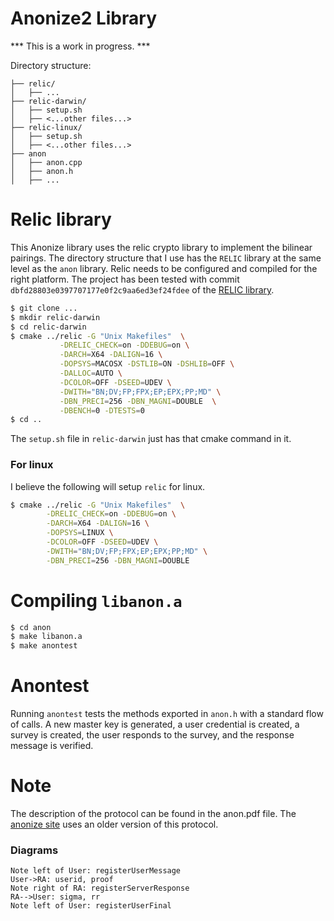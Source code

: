 # Anonize2 Library


*** This is a work in progress. ***

Directory structure:
```
├── relic/
│   ├── ...
├── relic-darwin/
│   ├── setup.sh
│   ├── <...other files...>		
├── relic-linux/
│   ├── setup.sh		
│   ├── <...other files...>		
├── anon
│   ├── anon.cpp
│   ├── anon.h
│   ├── ...
```

# Relic library
This Anonize library uses the relic crypto library to implement the bilinear pairings.  The directory structure that I use has the `RELIC` library at the same level as the `anon` library.  Relic needs to be configured and compiled for the right platform.   The project has been tested with commit `dbfd28803e0397707177e0f2c9aa6ed3ef24fdee` of the [RELIC library](https://github.com/relic-toolkit/relic).

```sh
$ git clone ...
$ mkdir relic-darwin
$ cd relic-darwin
$ cmake ../relic -G "Unix Makefiles"  \
		   -DRELIC_CHECK=on -DDEBUG=on \
		   -DARCH=X64 -DALIGN=16 \
		   -DOPSYS=MACOSX -DSTLIB=ON -DSHLIB=OFF \
		   -DALLOC=AUTO \
		   -DCOLOR=OFF -DSEED=UDEV \
		   -DWITH="BN;DV;FP;FPX;EP;EPX;PP;MD" \
		   -DBN_PRECI=256 -DBN_MAGNI=DOUBLE  \
		   -DBENCH=0 -DTESTS=0
$ cd ..
```

The `setup.sh` file in `relic-darwin` just has that cmake command in it.

### For linux
I believe the following will setup `relic` for linux.
```sh
$ cmake ../relic -G "Unix Makefiles"  \
        -DRELIC_CHECK=on -DDEBUG=on \
        -DARCH=X64 -DALIGN=16 \
        -DOPSYS=LINUX \
        -DCOLOR=OFF -DSEED=UDEV \
        -DWITH="BN;DV;FP;FPX;EP;EPX;PP;MD" \
        -DBN_PRECI=256 -DBN_MAGNI=DOUBLE 
```


# Compiling `libanon.a`

```sh
$ cd anon
$ make libanon.a
$ make anontest
```

# Anontest

Running `anontest` tests the methods exported in `anon.h` with a standard flow of calls. A new master key is generated, a user credential is created, a survey is created, the user responds to the survey, and the response message is verified.

# Note
The description of the protocol can be found in the anon.pdf file. The [anonize site](https://anonize.org/) uses an older version of this protocol.


### Diagrams


```sequence
Note left of User: registerUserMessage
User->RA: userid, proof
Note right of RA: registerServerResponse
RA-->User: sigma, rr
Note left of User: registerUserFinal
```



